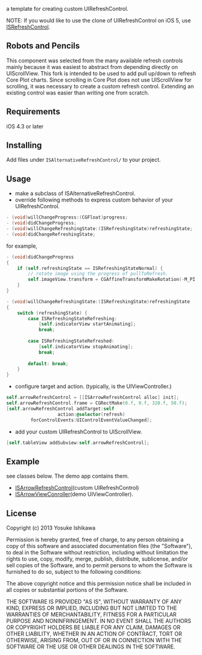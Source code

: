 a template for creating custom UIRefreshControl.

NOTE: If you would like to use the clone of UIRefreshControl on iOS 5, use [ISRefreshControl](https://github.com/ishkawa/ISRefreshControl).

## Robots and Pencils

This component was selected from the many available refresh controls mainly because it was easiest to abstract from depending directly on UIScrollView. This fork is intended to be used to add pull up/down to refresh Core Plot charts. Since scrolling in Core Plot does not use UIScrollView for scrolling, it was necessary to create a custom refresh control. Extending an existing control was easier than writing one from scratch.

## Requirements

iOS 4.3 or later

## Installing

Add files under `ISAlternativeRefreshControl/` to your project.

## Usage 

-  make a subclass of ISAlternativeRefreshControl.
- override following methods to express custom behavior of your UIRefreshControl.

```objectivec
- (void)willChangeProgress:(CGFloat)progress;
- (void)didChangeProgress;
- (void)willChangeRefreshingState:(ISRefreshingState)refreshingState;
- (void)didChangeRefreshingState;
```

for example,

```objectivec
- (void)didChangeProgress
{
    if (self.refreshingState == ISRefreshingStateNormal) {
        // rotate image using the progress of pullToRefresh.
        self.imageView.transform = CGAffineTransformMakeRotation(-M_PI * self.progress);
    }
}

- (void)willChangeRefreshingState:(ISRefreshingState)refreshingState
{
    switch (refreshingState) {
        case ISRefreshingStateRefreshing:
            [self.indicatorView startAnimating];
            break;
            
        case ISRefreshingStateRefreshed:
            [self.indicatorView stopAnimating];
            break;
            
        default: break;
    }
}
```

- configure target and action. (typically, is the UIViewController.)

```objectivec
self.arrowRefreshControl = [[ISArrowRefreshControl alloc] init];
self.arrowRefreshControl.frame = CGRectMake(0.f, 0.f, 320.f, 50.f);
[self.arrowRefreshControl addTarget:self
                   action:@selector(refresh)
         forControlEvents:UIControlEventValueChanged];
```

- add your custom UIRefreshControl to UIScrollView.

```objectivec
[self.tableView addSubview:self.arrowRefreshControl];
```


## Example

see classes below. The demo app contains them.

- [ISArrowRefreshControl](https://github.com/ishkawa/ISAlternativeRefreshControl/blob/master/DemoApp/ISArrowRefreshControl.m)(custom UIRefreshControl)
- [ISArrowViewConroller](https://github.com/ishkawa/ISAlternativeRefreshControl/blob/master/DemoApp/ISArrowViewController.m)(demo UIViewController).

## License

Copyright (c) 2013 Yosuke Ishikawa

Permission is hereby granted, free of charge, to any person obtaining a copy of this software and associated documentation files (the "Software"), to deal in the Software without restriction, including without limitation the rights to use, copy, modify, merge, publish, distribute, sublicense, and/or sell copies of the Software, and to permit persons to whom the Software is furnished to do so, subject to the following conditions:

The above copyright notice and this permission notice shall be included in all copies or substantial portions of the Software.

THE SOFTWARE IS PROVIDED "AS IS", WITHOUT WARRANTY OF ANY KIND, EXPRESS OR IMPLIED, INCLUDING BUT NOT LIMITED TO THE WARRANTIES OF MERCHANTABILITY, FITNESS FOR A PARTICULAR PURPOSE AND NONINFRINGEMENT. IN NO EVENT SHALL THE AUTHORS OR COPYRIGHT HOLDERS BE LIABLE FOR ANY CLAIM, DAMAGES OR OTHER LIABILITY, WHETHER IN AN ACTION OF CONTRACT, TORT OR OTHERWISE, ARISING FROM, OUT OF OR IN CONNECTION WITH THE SOFTWARE OR THE USE OR OTHER DEALINGS IN THE SOFTWARE.
